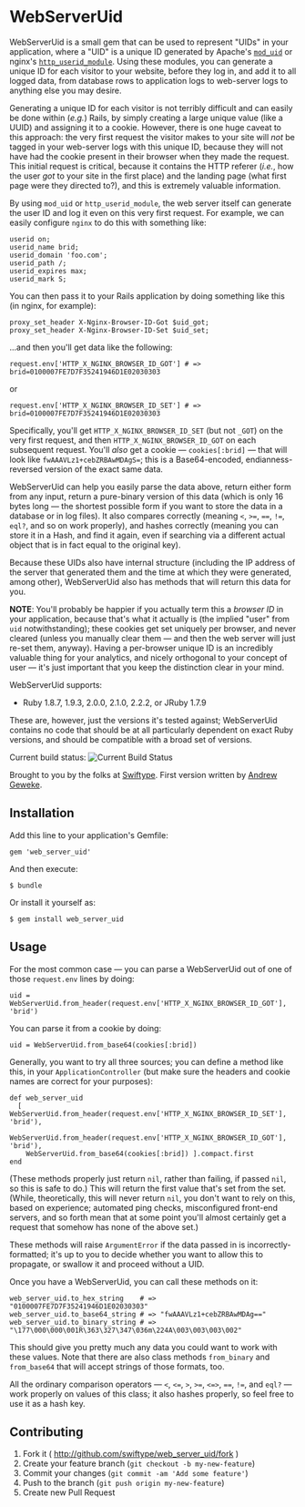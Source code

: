 # WebServerUid

WebServerUid is a small gem that can be used to represent "UIDs" in your application, where a "UID" is a unique ID
generated by Apache's [`mod_uid`](http://www.lexa.ru/programs/mod-uid-eng.html) or nginx's
[`http_userid_module`](http://nginx.org/en/docs/http/ngx_http_userid_module.html). Using these modules, you can
generate a unique ID for each visitor to your website, before they log in, and add it to all logged data, from database
rows to application logs to web-server logs to anything else you may desire.

Generating a unique ID for each visitor is not terribly difficult and can easily be done within (_e.g._) Rails, by
simply creating a large unique value (like a UUID) and assigning it to a cookie. However, there is one huge caveat to
this approach: the very first request the visitor makes to your site will _not_ be tagged in your web-server logs
with this unique ID, because they will not have had the cookie present in their browser when they made the request.
This initial request is critical, because it contains the HTTP referer (_i.e._, how the user _got_ to your site in the
first place) and the landing page (what first page were they directed to?), and this is extremely valuable
information.

By using `mod_uid` or `http_userid_module`, the web server itself can generate the user ID and log it even on this
very first request. For example, we can easily configure `nginx` to do this with something like:

    userid on;
    userid_name brid;
    userid_domain 'foo.com';
    userid_path /;
    userid_expires max;
    userid_mark S;

You can then pass it to your Rails application by doing something like this (in nginx, for example):

    proxy_set_header X-Nginx-Browser-ID-Got $uid_got;
    proxy_set_header X-Nginx-Browser-ID-Set $uid_set;

...and then you'll get data like the following:

    request.env['HTTP_X_NGINX_BROWSER_ID_GOT'] # => brid=0100007FE7D7F35241946D1E02030303

or

    request.env['HTTP_X_NGINX_BROWSER_ID_SET'] # => brid=0100007FE7D7F35241946D1E02030303

Specifically, you'll get `HTTP_X_NGINX_BROWSER_ID_SET` (but not `_GOT`) on the very first request, and then
`HTTP_X_NGINX_BROWSER_ID_GOT` on each subsequent request. You'll _also_ get a cookie &mdash; `cookies[:brid]` &mdash;
that will look like `fwAAAVLz1+cebZRBAwMDAgS=`; this is a Base64-encoded, endianness-reversed version of the exact
same data.

WebServerUid can help you easily parse the data above, return either form from any input, return a
pure-binary version of this data (which is only 16 bytes long &mdash; the shortest possible form if you want to store
the data in a database or in log files). It also compares correctly (meaning `<`, `>=`, `==`, `!=`, `eql?`, and so on
work properly), and hashes correctly (meaning you can store it in a Hash, and find it again, even if searching via a
different actual object that is in fact equal to the original key).

Because these UIDs also have internal structure (including the IP address of the server that generated them and the
time at which they were generated, among other), WebServerUid also has methods that will return this data for you.

**NOTE**: You'll probably be happier if you actually term this a _browser ID_ in your application, because that's what
it actually is (the implied "user" from `uid` notwithstanding); these cookies get set uniquely per browser, and never
cleared (unless you manually clear them &mdash; and then the web server will just re-set them, anyway). Having a
per-browser unique ID is an incredibly valuable thing for your analytics, and nicely orthogonal to your concept of
user &mdash; it's just important that you keep the distinction clear in your mind.

WebServerUid supports:

* Ruby 1.8.7, 1.9.3, 2.0.0, 2.1.0, 2.2.2, or JRuby 1.7.9

These are, however, just the versions it's tested against; WebServerUid contains no code that should be at all
particularly dependent on exact Ruby versions, and should be compatible with a broad set of versions.

Current build status: ![Current Build Status](https://api.travis-ci.org/swiftype/web_server_uid.png?branch=master)

Brought to you by the folks at [Swiftype](https://www.swiftype.com). First version written by [Andrew Geweke](https://www.github.com/ageweke).

## Installation

Add this line to your application's Gemfile:

    gem 'web_server_uid'

And then execute:

    $ bundle

Or install it yourself as:

    $ gem install web_server_uid

## Usage

For the most common case &mdash; you can parse a WebServerUid out of one of those `request.env` lines by doing:

    uid = WebServerUid.from_header(request.env['HTTP_X_NGINX_BROWSER_ID_GOT'], 'brid')

You can parse it from a cookie by doing:

    uid = WebServerUid.from_base64(cookies[:brid])

Generally, you want to try all three sources; you can define a method like this, in your `ApplicationController`
(but make sure the headers and cookie names are correct for your purposes):

    def web_server_uid
      [ WebServerUid.from_header(request.env['HTTP_X_NGINX_BROWSER_ID_SET'], 'brid'),
        WebServerUid.from_header(request.env['HTTP_X_NGINX_BROWSER_ID_GOT'], 'brid'),
        WebServerUid.from_base64(cookies[:brid]) ].compact.first
    end

(These methods properly just return `nil`, rather than failing, if passed `nil`, so this is safe to do.) This will
return the first value that's set from the set. (While, theoretically, this will never return `nil`, you don't want to
rely on this, based on experience; automated ping checks, misconfigured front-end servers, and so forth mean that at
some point you'll almost certainly get a request that somehow has none of the above set.)

These methods will raise `ArgumentError` if the data passed in is incorrectly-formatted; it's up to you to decide
whether you want to allow this to propagate, or swallow it and proceed without a UID.

Once you have a WebServerUid, you can call these methods on it:

    web_server_uid.to_hex_string    # => "0100007FE7D7F35241946D1E02030303"
    web_server_uid.to_base64_string # => "fwAAAVLz1+cebZRBAwMDAg=="
    web_server_uid.to_binary_string # => "\177\000\000\001R\363\327\347\036m\224A\003\003\003\002"

This should give you pretty much any data you could want to work with these values. Note that there are also class
methods `from_binary` and `from_base64` that will accept strings of those formats, too.

All the ordinary comparison operators &mdash; `<`, `<=`, `>`, `>=`, `<=>`, `==`, `!=`, and `eql?` &mdash; work
properly on values of this class; it also hashes properly, so feel free to use it as a hash key.

## Contributing

1. Fork it ( http://github.com/swiftype/web_server_uid/fork )
2. Create your feature branch (`git checkout -b my-new-feature`)
3. Commit your changes (`git commit -am 'Add some feature'`)
4. Push to the branch (`git push origin my-new-feature`)
5. Create new Pull Request
